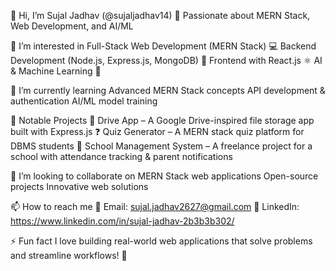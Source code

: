 👋 Hi, I’m Sujal Jadhav (@sujaljadhav14)
🚀 Passionate about MERN Stack, Web Development, and AI/ML

👀 I’m interested in
Full-Stack Web Development (MERN Stack) 💻
Backend Development (Node.js, Express.js, MongoDB) 🚀
Frontend with React.js ⚛️
AI & Machine Learning 🤖 

🌱 I’m currently learning
Advanced MERN Stack concepts
API development & authentication
AI/ML model training

💼 Notable Projects
🚗 Drive App – A Google Drive-inspired file storage app built with Express.js
❓ Quiz Generator – A MERN stack quiz platform for DBMS students
🏫 School Management System – A freelance project for a school with attendance tracking & parent notifications

💞️ I’m looking to collaborate on
MERN Stack web applications
Open-source projects
Innovative web solutions

📫 How to reach me
📩 Email: sujal.jadhav2627@gmail.com
💼 LinkedIn: https://www.linkedin.com/in/sujal-jadhav-2b3b3b302/

⚡ Fun fact
I love building real-world web applications that solve problems and streamline workflows! 🚀
